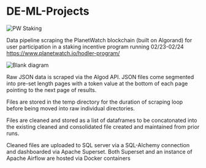 # DE-ML-Projects
![PW Staking](https://github.com/Hbowe/DE-ML-Projects/assets/122368075/3563cee1-ec01-48c5-81ec-9f24c14dfce2)

Data pipeline scraping the PlanetWatch blockchain (built on Algorand) for user participation in a staking incentive program running 02/23-02/24 https://www.planetwatch.io/hodler-program/

![Blank diagram](https://github.com/Hbowe/DE-ML-Projects/assets/122368075/2a35c5e8-4339-4270-afab-fdf1742a446a)

Raw JSON data is scraped via the Algod API. JSON files come segmented into pre-set length pages with a token value at the bottom of each page pointing to the next page of results. 

Files are stored in the temp directory for the duration of scraping loop before being moved into raw individual directories. 

Files are cleaned and stored as a list of dataframes to be concatonated into the existing cleaned and consolidated file created and maintained from prior runs. 

Cleaned files are uploaded to SQL server via a SQL-Alchemy connection and dashboarded via Apache Superset.
Both Superset and an instance of Apache Airflow are hosted via Docker containers
